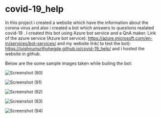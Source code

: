 # covid-19_help

In this project i created a website which have the information about the corona virus and also i created a bot which answers to questions realated covid-19 .
I created this bot using Azure bot service and a QnA maker.
 Link of the azure service (Azure bot service): https://azure.microsoft.com/en-in/services/bot-services/
 and my website link( to test the bot): https://ivishnumurthyhegde.github.io/covid-19_help/
 and i hosted the website in github.
 
 Below are the some sample images taken while builing the bot:
 
 ![Screenshot (90)](https://user-images.githubusercontent.com/94776260/161112055-7e256e8f-fd5a-4ab5-80aa-ad296b81cc59.png)
 
![Screenshot (91)](https://user-images.githubusercontent.com/94776260/161112060-394b2753-0e3d-4934-b3fc-df817841f5bc.png)

![Screenshot (92)](https://user-images.githubusercontent.com/94776260/161112067-7b30b8fd-9a39-474c-a4ec-3a2f2b3d89ee.png)

![Screenshot (93)](https://user-images.githubusercontent.com/94776260/161112069-c6e02195-1bdb-43c5-b57b-f2f8bdf8f4aa.png)

![Screenshot (94)](https://user-images.githubusercontent.com/94776260/161112073-23a93e31-27ef-42c8-a45f-6c9aaf28c87c.png)
